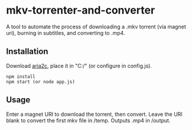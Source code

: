 # mkv-torrenter-and-converter
A tool to automate the process of downloading a .mkv torrent (via magnet uri), burning in subtitles, and converting to .mp4.

Installation
------------
Download [aria2c](https://aria2.github.io/), place it in "C:/" (or configure in config.js).

    npm install
    npm start (or node app.js)

Usage
------------
Enter a magnet URI to download the torrent, then convert. Leave the URI blank to convert the first mkv file in /temp. Outputs .mp4 in /output. 
